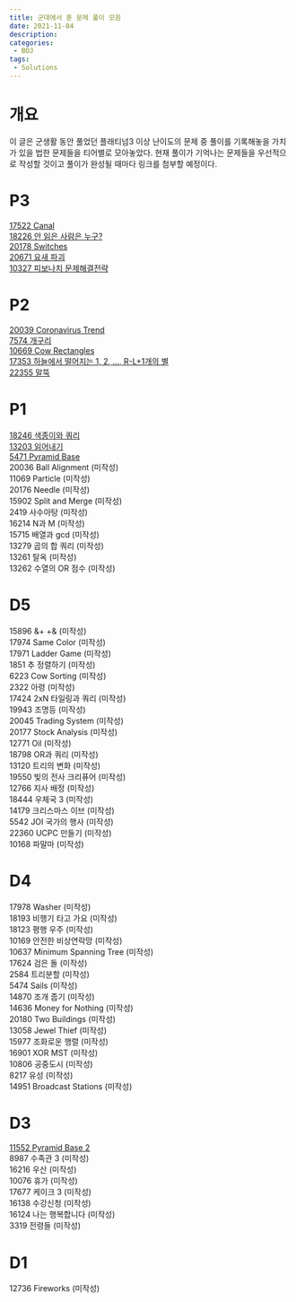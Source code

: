 ```yaml
---
title: 군대에서 푼 문제 풀이 모음
date: 2021-11-04
description:
categories:
 - BOJ
tags:
 - Solutions
---
```

# 개요
이 글은 군생활 동안 풀었던 플래티넘3 이상 난이도의 문제 중 풀이를 기록해놓을 가치가 있을 법한 문제들을 티어별로 모아놓았다. 현재 풀이가 기억나는 문제들을 우선적으로 작성할 것이고 풀이가 완성될 때마다 링크를 첨부할 예정이다.   

# P3
[17522 Canal](https://ansol4328.github.io/boj/2021/11/05/BOJ-17522/)   
[18226 안 읽은 사람은 누구?](https://ansol4328.github.io/boj/2021/11/23/BOJ-18226/)   
[20178 Switches](https://ansol4328.github.io/boj/2021/11/23/BOJ-20178/)   
[20671 요새 파괴](https://ansol4328.github.io/boj/2021/11/24/BOJ-20671/)   
[10327 피보나치 문제해결전략](https://ansol4328.github.io/boj/2021/12/14/BOJ-10327/)   


# P2
[20039 Coronavirus Trend](https://ansol4328.github.io/boj/2021/12/14/BOJ-20039/)   
[7574 개구리](https://ansol4328.github.io/boj/2021/12/14/BOJ-7574/)   
[10669 Cow Rectangles](https://ansol4328.github.io/boj/2021/12/20/BOJ-10669/)   
[17353 하늘에서 떨어지는 1, 2, ..., R-L+1개의 별](https://ansol4328.github.io/boj/2021/12/20/BOJ-17353/)   
[22355 말뚝](https://ansol4328.github.io/boj/2021/12/20/BOJ-22355/)   

# P1
[18246 색종이와 쿼리](https://ansol4328.github.io/boj/2021/12/21/BOJ-18246/)   
[13203 읽어내기](https://ansol4328.github.io/boj/2021/12/22/BOJ-13203/)   
[5471 Pyramid Base](https://ansol4328.github.io/boj/2021/12/22/BOJ-5471/)   
20036 Ball Alignment (미작성)   
11069 Particle (미작성)   
20176 Needle (미작성)   
15902 Split and Merge (미작성)   
2419 사수아탕 (미작성)   
16214 N과 M (미작성)   
15715 배열과 gcd (미작성)   
13279 곱의 합 쿼리 (미작성)   
13261 탈옥 (미작성)   
13262 수열의 OR 점수 (미작성)   

# D5
15896 &+ +& (미작성)   
17974 Same Color (미작성)   
17971 Ladder Game (미작성)   
1851 추 정렬하기 (미작성)   
6223 Cow Sorting (미작성)   
2322 아령 (미작성)   
17424 2xN 타일링과 쿼리 (미작성)   
19943 조명등 (미작성)   
20045 Trading System (미작성)   
20177 Stock Analysis (미작성)   
12771 Oil (미작성)   
18798 OR과 쿼리 (미작성)   
13120 트리의 변화 (미작성)   
19550 빛의 전사 크리퓨어 (미작성)   
12766 지사 배정 (미작성)   
18444 우체국 3 (미작성)   
14179 크리스마스 이브 (미작성)   
5542 JOI 국가의 행사 (미작성)   
22360 UCPC 만들기 (미작성)   
10168 파말마 (미작성)   

# D4
17978 Washer (미작성)   
18193 비행기 타고 가요 (미작성)   
18123 평행 우주 (미작성)   
10169 안전한 비상연락망 (미작성)   
10637 Minimum Spanning Tree (미작성)   
17624 검은 돌 (미작성)   
2584 트리분할 (미작성)   
5474 Sails (미작성)   
14870 조개 줍기 (미작성)   
14636 Money for Nothing (미작성)   
20180 Two Buildings (미작성)   
13058 Jewel Thief (미작성)   
15977 조화로운 행렬 (미작성)   
16901 XOR MST (미작성)   
10806 공중도시 (미작성)   
8217 유성 (미작성)   
14951 Broadcast Stations (미작성)   

# D3
[11552 Pyramid Base 2](https://ansol4328.github.io/boj/2021/12/22/BOJ-5471/)   
8987 수족관 3 (미작성)   
16216 우산 (미작성)   
10076 휴가 (미작성)   
17677 케이크 3 (미작성)   
16138 수강신청 (미작성)   
16124 나는 행복합니다 (미작성)   
3319 전령들 (미작성)   

# D1
12736 Fireworks (미작성)   